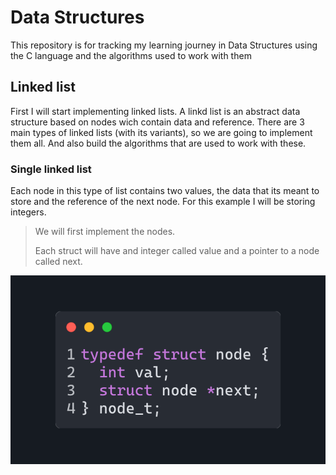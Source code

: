 # Data Structures
This repository is for tracking my learning journey in Data Structures using the C language and the algorithms used to work with them
## Linked list
First I will start implementing linked lists. A linkd list is an abstract data structure based on nodes wich contain data and reference. There are 3 main types of linked lists (with its variants), so we are going to implement them all. And also build the algorithms that are used to work with these. 
### Single linked list
Each node in this type of list contains two values, the data that its meant to store and the reference of the next node. For this example I will be storing integers.

> We will first implement the nodes.
>
> Each struct will have and integer called value and a pointer to a node called next.

![Struct of Node for Singly Linked List](./LinkedList/SinglyLinkedList/images/03-22_17-02_code.png)
